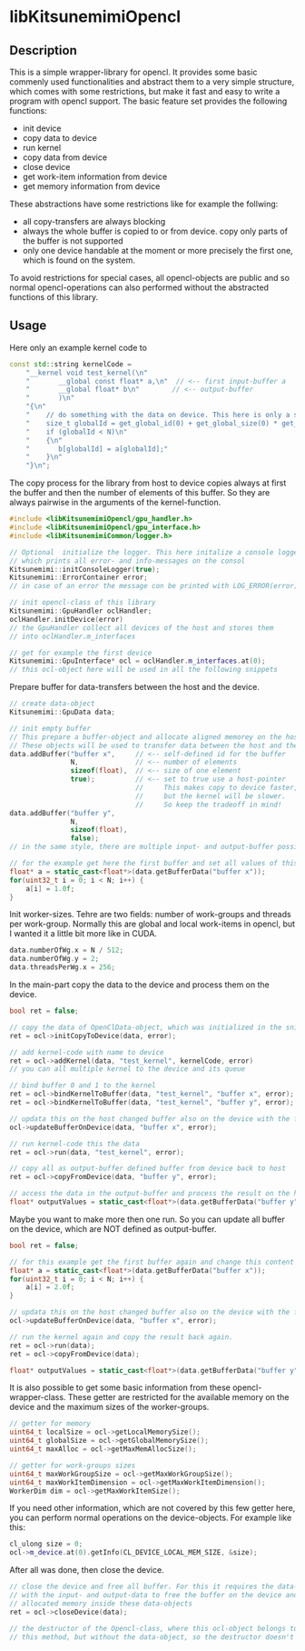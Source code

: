 # libKitsunemimiOpencl

## Description

This is a simple wrapper-library for opencl. It provides some basic commenly used functionalities and abstract them to a very simple structure, which comes with some restrictions, but make it fast and easy to write a program with opencl support. The basic feature set provides the following functions:

- init device
- copy data to device
- run kernel
- copy data from device
- close device
- get work-item information from device
- get memory information from device

These abstractions have some restrictions like for example the follwing:

- all copy-transfers are always blocking
- always the whole buffer is copied to or from device. copy only parts of the buffer is not supported
- only one device handable at the moment or more precisely the first one, which is found on the system.

To avoid restrictions for special cases, all opencl-objects are public and so normal opencl-operations can also performed without the abstracted functions of this library.

## Usage

Here only an example kernel code to 

```cpp
const std::string kernelCode =
    "__kernel void test_kernel(\n"
    "       __global const float* a,\n"  // <-- first input-buffer a
    "       __global float* b\n"        // <-- output-buffer
    "       )\n"
    "{\n"
    "    // do something with the data on device. This here is only a stupid useless example."
    "    size_t globalId = get_global_id(0) + get_global_size(0) * get_global_id(1);\n"
    "    if (globalId < N)\n"
    "    {\n"
    "       b[globalId] = a[globalId];"
    "    }\n"
    "}\n";
```

The copy process for the library from host to device copies always at first the buffer and then the number of elements of this buffer. So they are always pairwise in the arguments of the kernel-function.


```cpp
#include <libKitsunemimiOpencl/gpu_handler.h>
#include <libKitsunemimiOpencl/gpu_interface.h>
#include <libKitsunemimiCommon/logger.h>

// Optional  initialize the logger. This here initalize a console logger, 
// which prints all error- and info-messages on the consol
Kitsunemimi::initConsoleLogger(true);
Kitsunemimi::ErrorContainer error;
// in case of an error the message con be printed with LOG_ERROR(error)

// init opencl-class of this library
Kitsunemimi::GpuHandler oclHandler;
oclHandler.initDevice(error)
// the GpuHandler collect all devices of the host and stores them 
// into oclHandler.m_interfaces

// get for example the first device
Kitsunemimi::GpuInterface* ocl = oclHandler.m_interfaces.at(0);
// this ocl-object here will be used in all the following snippets
```

Prepare buffer for data-transfers between the host and the device.

```cpp
// create data-object
Kitsunemimi::GpuData data;

// init empty buffer
// This prepare a buffer-object and allocate aligned memorey on the host.
// These objects will be used to transfer data between the host and the device.
data.addBuffer("buffer x",     // <-- self-defined id for the buffer
               N,              // <-- number of elements
               sizeof(float),  // <-- size of one element
               true);          // <-- set to true use a host-pointer
                               //     This makes copy to device faster,
                               //     but the kernel will be slower.
                               //     So keep the tradeoff in mind!
data.addBuffer("buffer y",
               N, 
               sizeof(float), 
               false);
// in the same style, there are multiple input- and output-buffer possible

// for the example get here the first buffer and set all values of this buffer to 1.0
float* a = static_cast<float*>(data.getBufferData("buffer x"));
for(uint32_t i = 0; i < N; i++) {
    a[i] = 1.0f;
}
```

Init worker-sizes. Tehre are two fields: number of work-groups and threads per work-group. Normally this are global and local work-items in opencl, but I wanted it a little bit more like in CUDA.

```cpp
data.numberOfWg.x = N / 512;
data.numberOfWg.y = 2;
data.threadsPerWg.x = 256;
```

In the main-part copy the data to the device and process them on the device.

```cpp
bool ret = false;

// copy the data of OpenClData-object, which was initialized in the snipped before 
ret = ocl->initCopyToDevice(data, error);

// add kernel-code with name to device
ret = ocl->addKernel(data, "test_kernel", kernelCode, error)
// you can all multiple kernel to the device and its queue

// bind buffer 0 and 1 to the kernel
ret = ocl->bindKernelToBuffer(data, "test_kernel", "buffer x", error);
ret = ocl->bindKernelToBuffer(data, "test_kernel", "buffer y", error);

// updata this on the host changed buffer also on the device with the following command
ocl->updateBufferOnDevice(data, "buffer x", error);

// run kernel-code this the data
ret = ocl->run(data, "test_kernel", error);

// copy all as output-buffer defined buffer from device back to host
ret = ocl->copyFromDevice(data, "buffer y", error);

// access the data in the output-buffer and process the result on the host
float* outputValues = static_cast<float*>(data.getBufferData("buffer y"));
```

Maybe you want to make more then one run. So you can update all buffer on the device, which are NOT defined as output-buffer.

```cpp
bool ret = false;

// for this example get the first buffer again and change this content
float* a = static_cast<float*>(data.getBufferData("buffer x"));
for(uint32_t i = 0; i < N; i++) {
    a[i] = 2.0f;
}

// updata this on the host changed buffer also on the device with the following command
ocl->updateBufferOnDevice(data, "buffer x", error);

// run the kernel again and copy the result back again.
ret = ocl->run(data);
ret = ocl->copyFromDevice(data);

float* outputValues = static_cast<float*>(data.getBufferData("buffer y"));
```

It is also possible to get some basic information from these opencl-wrapper-class. These getter are restricted for the available memory on the device and the maximum sizes of the worker-groups. 

```cpp
// getter for memory
uint64_t localSize = ocl->getLocalMemorySize();
uint64_t globalSize = ocl->getGlobalMemorySize();
uint64_t maxAlloc = ocl->getMaxMemAllocSize();

// getter for work-groups sizes
uint64_t maxWorkGroupSize = ocl->getMaxWorkGroupSize();
uint64_t maxWorkItemDimension = ocl->getMaxWorkItemDimension();
WorkerDim dim = ocl->getMaxWorkItemSize();
```

If you need other information, which are not covered by this few getter here, you can perform normal operations on the device-objects. For example like this:

```cpp
cl_ulong size = 0;
ocl->m_device.at(0).getInfo(CL_DEVICE_LOCAL_MEM_SIZE, &size);
```

After all was done, then close the device.

```cpp
// close the device and free all buffer. For this it requires the data-object
// with the input- and output-data to free the buffer on the device and free the
// allocated memory inside these data-objects
ret = ocl->closeDevice(data);

// the destructor of the Opencl-class, where this ocl-object belongs to, also calls
// this method, but without the data-object, so the destructor doesn't free the memory.
```
